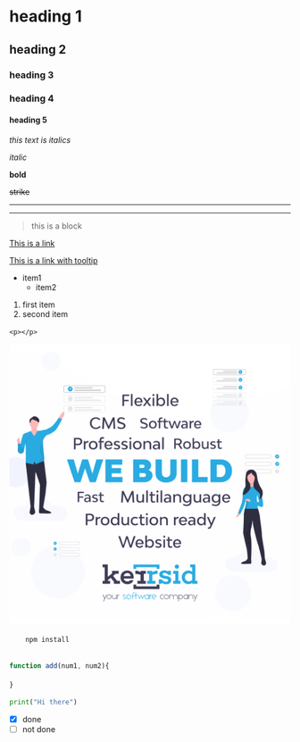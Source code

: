 # heading 1
## heading 2
### heading 3
### heading 4
#### heading 5

<!-- Italics -->
*this text is italics*

_italic_

<!-- Bold -->
**bold**

<!-- Strike Through-->
~~strike~~

<!-- Horizontal Line -->

--- 
___

<!-- Block quote -->
> this is a block

<!--  links -->
[This is a link](Readme.md)

[This is a link with tooltip](kerrsid.png "tooltip")

<!-- Unordered List -->
* item1
    * item2

<!--Ordered List-->

1. first item
2. second item

<!-- inline code block-->
`<p></p>`

<!--Images-->

![Kerrsid Net](kerrsid.png)


<!-- github md-->

<!-- Bash script block -->

```bash
    npm install
    
```

<!-- JS Block-->

```javascript
function add(num1, num2){

}

```

<!-- Python block-->

```python
print("Hi there")
```


<!-- task list -->
* [x] done
* [ ] not done
